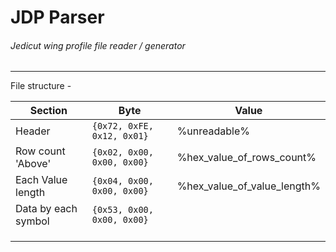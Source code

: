 # JDP Parser
###### Jedicut wing profile file reader / generator 

------------------------------------------------

File structure -

| Section             | Byte                       | Value                       |
|---------------------|----------------------------|-----------------------------|
| Header              | `{0x72, 0xFE, 0x12, 0x01}` | %unreadable%                |
| Row count 'Above'   | `{0x02, 0x00, 0x00, 0x00}` | %hex_value_of_rows_count%   |
| Each Value length   | `{0x04, 0x00, 0x00, 0x00}` | %hex_value_of_value_length% |
| Data by each symbol | `{0x53, 0x00, 0x00, 0x00}` |                             |
|                     |                            |                             |
|                     |                            |                             |
|                     |                            |                             |